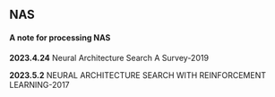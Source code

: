 ## NAS
#### **A note for processing NAS**

**2023.4.24**  Neural Architecture Search A Survey-2019

**2023.5.2** NEURAL ARCHITECTURE SEARCH WITH REINFORCEMENT LEARNING-2017
